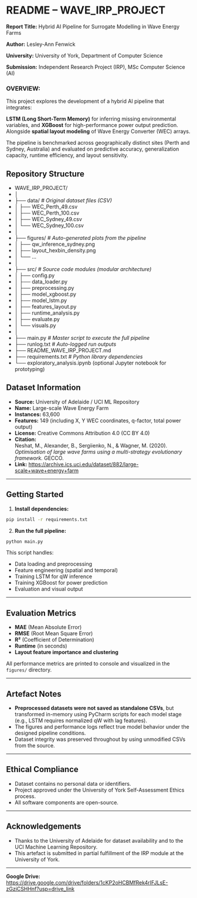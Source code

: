 

# README – WAVE_IRP_PROJECT

**Report Title:** Hybrid AI Pipeline for Surrogate Modelling in Wave Energy Farms

**Author:** Lesley-Ann Fenwick  

**University:** University of York, Department of Computer Science  

**Submission:** Independent Research Project (IRP), MSc Computer Science (AI)  

### OVERVIEW:

This project explores the development of a hybrid AI pipeline that integrates:

**LSTM (Long Short-Term Memory)** for inferring missing environmental variables, and **XGBoost** for high-performance power output prediction. Alongside **spatial layout modeling** of Wave Energy Converter (WEC) arrays.

The pipeline is benchmarked across geographically distinct sites (Perth and Sydney, Australia) and evaluated on predictive accuracy, generalization capacity, runtime efficiency, and layout sensitivity.



## Repository Structure
* WAVE_IRP_PROJECT/
* │
* ├── data/                     _# Original dataset files (CSV)_
* │   ├── WEC_Perth_49.csv
* │   ├── WEC_Perth_100.csv
* │   ├── WEC_Sydney_49.csv
* │   └── WEC_Sydney_100.csv
* │
* ├── figures/                  _# Auto-generated plots from the pipeline_
* │   ├── qw_inference_sydney.png
* │   ├── layout_hexbin_density.png
* │   └── ...
* │
* ├── src/                      _# Source code modules (modular architecture)_
* │   ├── config.py
* │   ├── data_loader.py
* │   ├── preprocessing.py
* │   ├── model_xgboost.py
* │   ├── model_lstm.py
* │   ├── features_layout.py
* │   ├── runtime_analysis.py
* │   ├── evaluate.py
* │   └── visuals.py
* │
* ├── main.py                   _# Master script to execute the full pipeline_
* ├── runlog.txt                _# Auto-logged run outputs_
* ├── README_WAVE_IRP_PROJECT.md
* ├── requirements.txt          _# Python library dependencies_
* └── exploratory_analysis.ipynb (optional Jupyter notebook for prototyping)


## Dataset Information

- **Source:** University of Adelaide / UCI ML Repository  
- **Name:** Large-scale Wave Energy Farm  
- **Instances:** 63,600  
- **Features:** 149 (including X, Y WEC coordinates, q-factor, total power output)  
- **License:** Creative Commons Attribution 4.0 (CC BY 4.0)  
- **Citation:**  
  Neshat, M., Alexander, B., Sergiienko, N., & Wagner, M. (2020). *Optimisation of large wave farms using a multi-strategy evolutionary framework.* GECCO.
- **Link:** https://archive.ics.uci.edu/dataset/882/large-scale+wave+energy+farm
---

## Getting Started

1. **Install dependencies:**

```bash
pip install -r requirements.txt
```

2. **Run the full pipeline:**

```bash
python main.py
```

This script handles:
- Data loading and preprocessing
- Feature engineering (spatial and temporal)
- Training LSTM for qW inference
- Training XGBoost for power prediction
- Evaluation and visual output

---

## Evaluation Metrics

- **MAE** (Mean Absolute Error)  
- **RMSE** (Root Mean Square Error)  
- **R²** (Coefficient of Determination)  
- **Runtime** (in seconds)  
- **Layout feature importance and clustering**  

All performance metrics are printed to console and visualized in the `figures/` directory.

---

## Artefact Notes

- **Preprocessed datasets were not saved as standalone CSVs**, but transformed in-memory using PyCharm scripts for each model stage (e.g., LSTM requires normalized qW with lag features).  
- The figures and performance logs reflect true model behavior under the designed pipeline conditions.
- Dataset integrity was preserved throughout by using unmodified CSVs from the source.

---

## Ethical Compliance

- Dataset contains no personal data or identifiers.  
- Project approved under the University of York Self-Assessment Ethics process.  
- All software components are open-source.  

---

## Acknowledgements

- Thanks to the University of Adelaide for dataset availability and to the UCI Machine Learning Repository.  
- This artefact is submitted in partial fulfillment of the IRP module at the University of York.

---

**Google Drive:** https://drive.google.com/drive/folders/1cKP2oHCBMfRek4rIFJLsE-zGziCSHHnf?usp=drive_link